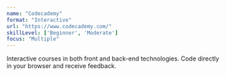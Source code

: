 ```yaml
---
name: "Codecademy"
format: "Interactive"
url: "https://www.codecademy.com/"
skillLevel: ['Beginner', 'Moderate']
focus: "Multiple"
---
```


Interactive courses in both front and back-end technologies. Code directly in your browser and receive feedback.
